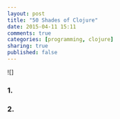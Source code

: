 ```yaml
---
layout: post
title: "50 Shades of Clojure"
date: 2015-04-11 15:11
comments: true
categories: [programming, clojure]
sharing: true
published: false
---
```


![]

<!-- more -->

### 1. 

### 2.
